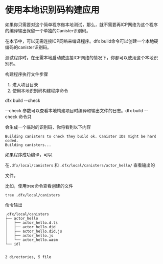 # 使用本地识别码构建应用

如果你只需要对这个简单程序做本地测试，那么，就不需要再ICP网络为这个程序的编译输出保留一个单独的Canister识别码。

在本节中，可以无需连接ICP网络来编译程序。dfx build命令可以创建一个本地硬编码的canister识别码。

测试程序时，在无需本地启动或连接ICP网络的情况下，你都可以使用这个本地识别码。

构建程序执行文件步骤

1. 进入项目目录
2. 使用本地识别码构建程序命令

dfx build --check

--check 参数可以查看本地构建项目时编译和输出文件的日志。dfx build --check 命令只

会生成一个临时的识别码，你将看到以下内容

```text
Building canisters to check they build ok. Canister IDs might be hard coded.
Building canisters...
```

如果程序成功编译，可以

在`.dfx/local/canisters` 和 `.dfx/local/canisters/actor_hello/` 查看输出的

文件。

比如，使用tree命令查看创建的文件

```text
tree .dfx/local/canisters
```

命令输出

```text
.dfx/local/canisters
├── actor_hello
│   ├── actor_hello.d.ts
│   ├── actor_hello.did
│   ├── actor_hello.did.js
│   ├── actor_hello.js
│   └── actor_hello.wasm
└── idl


2 directories, 5 file
```

